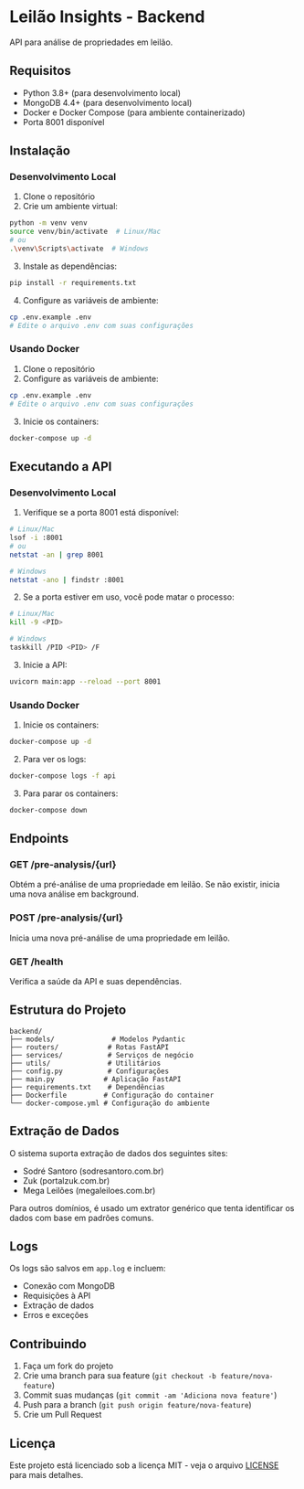 # Leilão Insights - Backend

API para análise de propriedades em leilão.

## Requisitos

- Python 3.8+ (para desenvolvimento local)
- MongoDB 4.4+ (para desenvolvimento local)
- Docker e Docker Compose (para ambiente containerizado)
- Porta 8001 disponível

## Instalação

### Desenvolvimento Local

1. Clone o repositório
2. Crie um ambiente virtual:
```bash
python -m venv venv
source venv/bin/activate  # Linux/Mac
# ou
.\venv\Scripts\activate  # Windows
```

3. Instale as dependências:
```bash
pip install -r requirements.txt
```

4. Configure as variáveis de ambiente:
```bash
cp .env.example .env
# Edite o arquivo .env com suas configurações
```

### Usando Docker

1. Clone o repositório
2. Configure as variáveis de ambiente:
```bash
cp .env.example .env
# Edite o arquivo .env com suas configurações
```

3. Inicie os containers:
```bash
docker-compose up -d
```

## Executando a API

### Desenvolvimento Local

1. Verifique se a porta 8001 está disponível:
```bash
# Linux/Mac
lsof -i :8001
# ou
netstat -an | grep 8001

# Windows
netstat -ano | findstr :8001
```

2. Se a porta estiver em uso, você pode matar o processo:
```bash
# Linux/Mac
kill -9 <PID>

# Windows
taskkill /PID <PID> /F
```

3. Inicie a API:
```bash
uvicorn main:app --reload --port 8001
```

### Usando Docker

1. Inicie os containers:
```bash
docker-compose up -d
```

2. Para ver os logs:
```bash
docker-compose logs -f api
```

3. Para parar os containers:
```bash
docker-compose down
```

## Endpoints

### GET /pre-analysis/{url}
Obtém a pré-análise de uma propriedade em leilão.
Se não existir, inicia uma nova análise em background.

### POST /pre-analysis/{url}
Inicia uma nova pré-análise de uma propriedade em leilão.

### GET /health
Verifica a saúde da API e suas dependências.

## Estrutura do Projeto

```
backend/
├── models/              # Modelos Pydantic
├── routers/            # Rotas FastAPI
├── services/           # Serviços de negócio
├── utils/              # Utilitários
├── config.py           # Configurações
├── main.py            # Aplicação FastAPI
├── requirements.txt    # Dependências
├── Dockerfile         # Configuração do container
└── docker-compose.yml # Configuração do ambiente
```

## Extração de Dados

O sistema suporta extração de dados dos seguintes sites:
- Sodré Santoro (sodresantoro.com.br)
- Zuk (portalzuk.com.br)
- Mega Leilões (megaleiloes.com.br)

Para outros domínios, é usado um extrator genérico que tenta identificar os dados com base em padrões comuns.

## Logs

Os logs são salvos em `app.log` e incluem:
- Conexão com MongoDB
- Requisições à API
- Extração de dados
- Erros e exceções

## Contribuindo

1. Faça um fork do projeto
2. Crie uma branch para sua feature (`git checkout -b feature/nova-feature`)
3. Commit suas mudanças (`git commit -am 'Adiciona nova feature'`)
4. Push para a branch (`git push origin feature/nova-feature`)
5. Crie um Pull Request

## Licença

Este projeto está licenciado sob a licença MIT - veja o arquivo [LICENSE](LICENSE) para mais detalhes. 